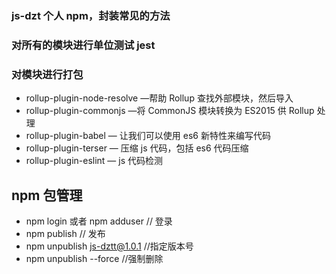 ### js-dzt 个人 npm，封装常见的方法

### 对所有的模块进行单位测试 jest

### 对模块进行打包

- rollup-plugin-node-resolve —帮助 Rollup 查找外部模块，然后导入
- rollup-plugin-commonjs —将 CommonJS 模块转换为 ES2015 供 Rollup 处理
- rollup-plugin-babel — 让我们可以使用 es6 新特性来编写代码
- rollup-plugin-terser — 压缩 js 代码，包括 es6 代码压缩
- rollup-plugin-eslint — js 代码检测

## npm 包管理

- npm login 或者 npm adduser // 登录
- npm publish // 发布
- npm unpublish js-dztt@1.0.1 //指定版本号
- npm unpublish --force //强制删除
